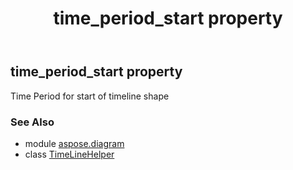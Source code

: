 ﻿---
title: time_period_start property
second_title: Aspose.Diagram for Python via .NET API References
description: 
type: docs
weight: 70
url: /python-net/aspose.diagram/timelinehelper/time_period_start/
is_root: false
---

## time_period_start property


Time Period for start of timeline shape

### See Also
* module [aspose.diagram](../../)
* class [TimeLineHelper](/diagram/python-net/aspose.diagram/timelinehelper)
